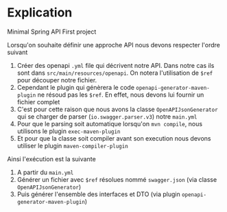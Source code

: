 # Explication
Minimal Spring API First project

Lorsqu'on souhaite définir une approche API nous devons respecter l'ordre suivant
1. Créer des openapi `.yml` file qui décrivent notre API. Dans notre cas ils sont dans `src/main/resources/openapi`. On notera l'utilisation de `$ref` pour découper notre fichier.
2. Cependant le plugin qui génèrera le code `openapi-generator-maven-plugin` ne résoud pas les `$ref`. En effet, nous devons lui fournir un fichier complet
3. C'est pour cette raison que nous avons la classe `OpenAPIJsonGenerator` qui se charger de parser (`io.swagger.parser.v3`) notre `main.yml`
4. Pour que le parsing soit automatique lorsqu'on `mvn compile`, nous utilisons le plugin `exec-maven-plugin`
5. Et pour que la classe soit compiler avant son execution nous devons utiliser le plugin `maven-compiler-plugin`

Ainsi l'exécution est la suivante
1. A partir du `main.yml`
2. Générer un fichier avec `$ref` résolues nommé `swagger.json` (via classe `OpenAPIJsonGenerator`)
3. Puis générer l'ensemble des interfaces et DTO (via plugin `openapi-generator-maven-plugin`)